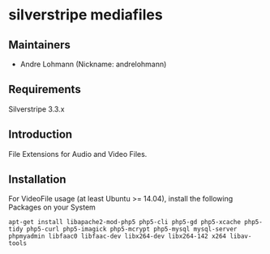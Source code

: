 # silverstripe mediafiles

## Maintainers

 * Andre Lohmann (Nickname: andrelohmann)
  <lohmann dot andre at googlemail dot com>

## Requirements

Silverstripe 3.3.x

## Introduction
File Extensions for Audio and Video Files.

## Installation

For VideoFile usage (at least Ubuntu >= 14.04), install the following Packages on your System
```
apt-get install libapache2-mod-php5 php5-cli php5-gd php5-xcache php5-tidy php5-curl php5-imagick php5-mcrypt php5-mysql mysql-server phpmyadmin libfaac0 libfaac-dev libx264-dev libx264-142 x264 libav-tools
```

